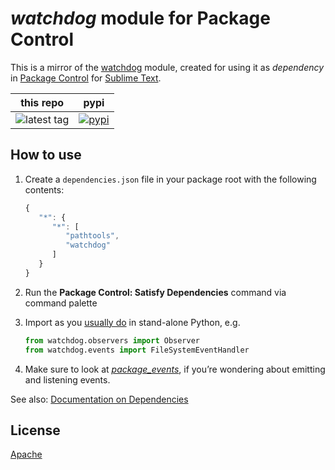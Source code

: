 # *watchdog* module for Package Control

This is a mirror of the [watchdog](https://github.com/gorakhargosh/pathtools) module, created for using it as *dependency* in [Package Control](http://packagecontrol.io) for [Sublime Text](http://sublimetext.com/).


this repo | pypi
---- | ----
![latest tag](https://img.shields.io/github/tag/vovkkk/watchdog.svg) | [![pypi](https://img.shields.io/pypi/v/watchdog.svg)](https://pypi.python.org/pypi/watchdog)


## How to use

1. Create a `dependencies.json` file in your package root with the following contents:

    ```js
    {
       "*": {
          "*": [
             "pathtools",
             "watchdog"
          ]
       }
    }
    ```

2. Run the **Package Control: Satisfy Dependencies** command via command palette

3. Import as you [usually do](http://pythonhosted.org/watchdog/quickstart.html) in stand-alone Python, e.g.

    ```python
    from watchdog.observers import Observer
    from watchdog.events import FileSystemEventHandler
    ```

4. Make sure to look at [*package_events*](https://github.com/codexns/package_events), if you’re wondering about emitting and listening events.

See also:
[Documentation on Dependencies ](https://packagecontrol.io/docs/dependencies)

## License

[Apache](all/COPYING)